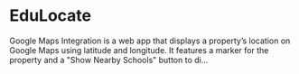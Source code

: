 # EduLocate
Google Maps Integration is a web app that displays a property’s location on Google Maps using latitude and longitude. It features a marker for the property and a "Show Nearby Schools" button to di…
